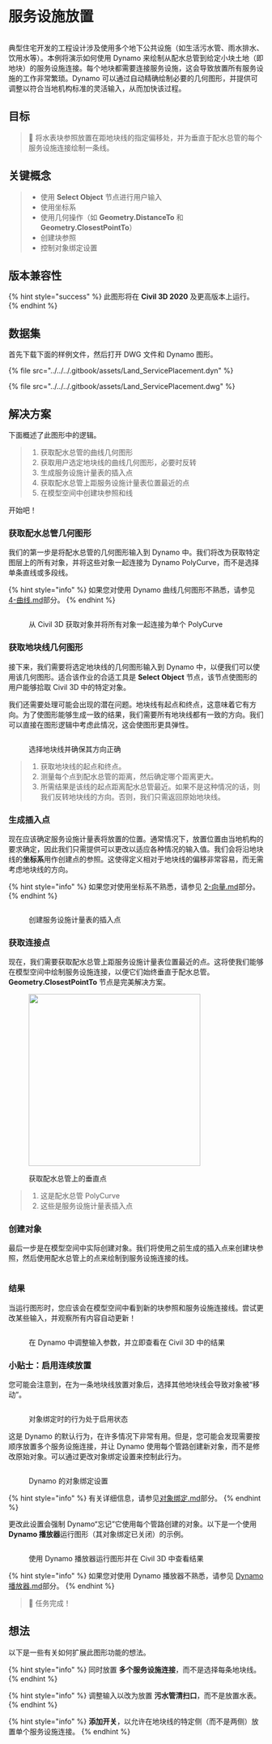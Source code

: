 # 服务设施放置

<figure><img src="../../../.gitbook/assets/Land_ServicePlacement_Dynamo (1).gif" alt=""><figcaption></figcaption></figure>

典型住宅开发的工程设计涉及使用多个地下公共设施（如生活污水管、雨水排水、饮用水等）。本例将演示如何使用 Dynamo 来绘制从配水总管到给定小块土地（即地块）的服务设施连接。每个地块都需要连接服务设施，这会导致放置所有服务设施的工作非常繁琐。Dynamo 可以通过自动精确绘制必要的几何图形，并提供可调整以符合当地机构标准的灵活输入，从而加快该过程。

## 目标

> :dart: 将水表块参照放置在距地块线的指定偏移处，并为垂直于配水总管的每个服务设施连接绘制一条线。

## 关键概念

> * 使用 **Select Object** 节点进行用户输入
> * 使用坐标系
> * 使用几何操作（如 **Geometry.DistanceTo** 和 **Geometry.ClosestPointTo**）
> * 创建块参照
> * 控制对象绑定设置

## 版本兼容性

{% hint style="success" %}
此图形将在 **Civil 3D 2020** 及更高版本上运行。
{% endhint %}

## 数据集

首先下载下面的样例文件，然后打开 DWG 文件和 Dynamo 图形。

{% file src="../../../.gitbook/assets/Land_ServicePlacement.dyn" %}

{% file src="../../../.gitbook/assets/Land_ServicePlacement.dwg" %}

## 解决方案

下面概述了此图形中的逻辑。

> 1. 获取配水总管的曲线几何图形
> 2. 获取用户选定地块线的曲线几何图形，必要时反转
> 3. 生成服务设施计量表的插入点
> 4. 获取配水总管上距服务设施计量表位置最近的点
> 5. 在模型空间中创建块参照和线

开始吧！

### 获取配水总管几何图形

我们的第一步是将配水总管的几何图形输入到 Dynamo 中。我们将改为获取特定图层上的所有对象，并将这些对象一起连接为 Dynamo PolyCurve，而不是选择单条直线或多段线。

{% hint style="info" %}
如果您对使用 Dynamo 曲线几何图形不熟悉，请参见 [4-曲线.md](../../../5\_essential\_nodes\_and\_concepts/5-2\_geometry-for-computational-design/4-curves.md "mention")部分。
{% endhint %}

<figure><img src="../../../.gitbook/assets/Land_ServicePlacement_DistributionMain (1).png" alt=""><figcaption><p>从 Civil 3D 获取对象并将所有对象一起连接为单个 PolyCurve</p></figcaption></figure>

### 获取地块线几何图形

接下来，我们需要将选定地块线的几何图形输入到 Dynamo 中，以便我们可以使用该几何图形。适合该作业的合适工具是 **Select Object** 节点，该节点使图形的用户能够拾取 Civil 3D 中的特定对象。

我们还需要处理可能会出现的潜在问题。地块线有起点和终点，这意味着它有方向。为了使图形能够生成一致的结果，我们需要所有地块线都有一致的方向。我们可以直接在图形逻辑中考虑此情况，这会使图形更具弹性。

<figure><img src="../../../.gitbook/assets/Land_ServicePlacement_Selection (2).png" alt=""><figcaption><p>选择地块线并确保其方向正确</p></figcaption></figure>

> 1. 获取地块线的起点和终点。
> 2. 测量每个点到配水总管的距离，然后确定哪个距离更大。
> 3. 所需结果是该线的起点距离配水总管最近。如果不是这种情况的话，则我们反转地块线的方向。否则，我们只需返回原始地块线。

### 生成插入点

现在应该确定服务设施计量表将放置的位置。通常情况下，放置位置由当地机构的要求确定，因此我们只需提供可以更改以适应各种情况的输入值。我们会将沿地块线的**坐标系**用作创建点的参照。这使得定义相对于地块线的偏移非常容易，而无需考虑地块线的方向。

{% hint style="info" %}
如果您对使用坐标系不熟悉，请参见 [2-向量.md](../../../5\_essential\_nodes\_and\_concepts/5-2\_geometry-for-computational-design/2-vectors.md "mention")部分。
{% endhint %}

<figure><img src="../../../.gitbook/assets/Land_ServicePlacement_InsertionPoints.png" alt=""><figcaption><p>创建服务设施计量表的插入点</p></figcaption></figure>

### 获取连接点

现在，我们需要获取配水总管上距服务设施计量表位置最近的点。这将使我们能够在模型空间中绘制服务设施连接，以便它们始终垂直于配水总管。**Geometry.ClosestPointTo** 节点是完美解决方案。

<figure><img src="../../../.gitbook/assets/Land_ServicePlacement_GetPerpendicularPoints (1).png" alt="" width="339"><figcaption><p>获取配水总管上的垂直点</p></figcaption></figure>

> 1. 这是配水总管 PolyCurve
> 2. 这些是服务设施计量表插入点

### 创建对象

最后一步是在模型空间中实际创建对象。我们将使用之前生成的插入点来创建块参照，然后使用配水总管上的点来绘制到服务设施连接的线。

<figure><img src="../../../.gitbook/assets/Land_ServicePlacement_CreateObjects.png" alt=""><figcaption></figcaption></figure>

### 结果

当运行图形时，您应该会在模型空间中看到新的块参照和服务设施连接线。尝试更改某些输入，并观察所有内容自动更新！

<figure><img src="../../../.gitbook/assets/Land_ServicePlacement_Dynamo (1).gif" alt=""><figcaption><p>在 Dynamo 中调整输入参数，并立即查看在 Civil 3D 中的结果</p></figcaption></figure>

### 小贴士：启用连续放置

您可能会注意到，在为一条地块线放置对象后，选择其他地块线会导致对象被“移动”。

<figure><img src="../../../.gitbook/assets/Land_ServicePlacement_Binding.gif" alt=""><figcaption><p>对象绑定时的行为处于启用状态</p></figcaption></figure>

这是 Dynamo 的默认行为，在许多情况下非常有用。但是，您可能会发现需要按顺序放置多个服务设施连接，并让 Dynamo 使用每个管路创建新对象，而不是修改原始对象。可以通过更改对象绑定设置来控制此行为。

<figure><img src="../../../.gitbook/assets/Land_ServicePlacement_BindingSettings.png" alt=""><figcaption><p>Dynamo 的对象绑定设置</p></figcaption></figure>

{% hint style="info" %}
有关详细信息，请参见[对象绑定.md](../../advanced-topics/object-binding.md "mention")部分。
{% endhint %}

更改此设置会强制 Dynamo“忘记”它使用每个管路创建的对象。以下是一个使用 **Dynamo 播放器**运行图形（其对象绑定已关闭）的示例。

<figure><img src="../../../.gitbook/assets/Land_ServicePlacement_Player (2).gif" alt=""><figcaption><p>使用 Dynamo 播放器运行图形并在 Civil 3D 中查看结果</p></figcaption></figure>

{% hint style="info" %}
如果您对使用 Dynamo 播放器不熟悉，请参见 [Dynamo 播放器.md](../../dynamo-player.md "mention")部分。
{% endhint %}

> :tada: 任务完成！

## 想法

以下是一些有关如何扩展此图形功能的想法。

{% hint style="info" %}
同时放置 **多个服务设施连接**，而不是选择每条地块线。
{% endhint %}

{% hint style="info" %}
调整输入以改为放置 **污水管清扫口**，而不是放置水表。
{% endhint %}

{% hint style="info" %}
 **添加开关**，以允许在地块线的特定侧（而不是两侧）放置单个服务设施连接。
{% endhint %}
